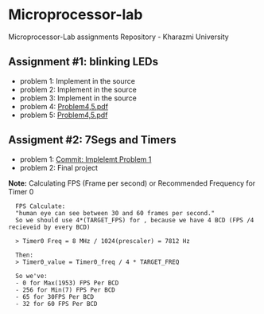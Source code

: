 # Microprocessor-lab
Microprocessor-Lab assignments Repository - Kharazmi University

## Assignment #1: blinking LEDs
* problem 1: Implement in the source</br>
* problem 2: Implement in the source</br>
* problem 3: Implement in the source</br>
* problem 4: [Problem4,5.pdf](https://github.com/mohammadT77/Microprocessor-lab/blob/main/Assignment%201/Problem4%2C5.pdf)</br>
* problem 5: [Problem4,5.pdf](https://github.com/mohammadT77/Microprocessor-lab/blob/main/Assignment%201/Problem4%2C5.pdf)</br>

## Assigment #2: 7Segs and Timers
* problem 1: [Commit: Implelemt Problem 1](https://github.com/mohammadT77/Microprocessor-lab/commit/4c1b6cc12d4f7af68b54ee156ab85b71ba0c2ca2#diff-e29be61e4c8f7a80296141a23f1752641e1e4e036db5e00ac912dac012977061)
* problem 2: Final project

**Note:** Calculating FPS (Frame per second) or Recommended Frequency for Timer 0
```
  FPS Calculate:
  "human eye can see between 30 and 60 frames per second."
  So we should use 4*(TARGET_FPS) for , because we have 4 BCD (FPS /4 recieveid by every BCD)
    
  > Timer0 Freq = 8 MHz / 1024(prescaler) = 7812 Hz
  
  Then:
  > Timer0_value = Timer0_freq / 4 * TARGET_FREQ
    
  So we've:     
  - 0 for Max(1953) FPS Per BCD
  - 256 for Min(7) FPS Per BCD
  - 65 for 30FPS Per BCD
  - 32 for 60 FPS Per BCD
```

